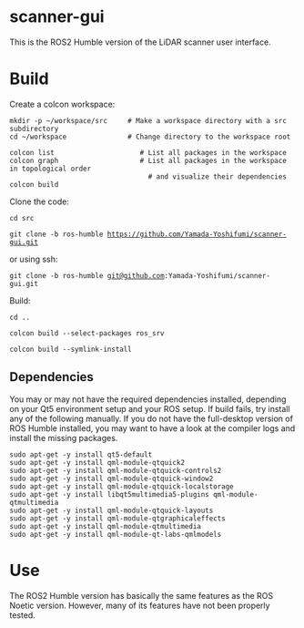 # scanner-gui

This is the ROS2 Humble version of the LiDAR scanner user interface.

<h1>Build</h1>

Create a colcon workspace:
```
mkdir -p ~/workspace/src     # Make a workspace directory with a src subdirectory
cd ~/workspace               # Change directory to the workspace root

colcon list                     # List all packages in the workspace
colcon graph                    # List all packages in the workspace in topological order
                                  # and visualize their dependencies
colcon build
```
Clone the code:

<code>cd src</code>

<code>git clone -b ros-humble https://github.com/Yamada-Yoshifumi/scanner-gui.git</code>

or using ssh:

<code>git clone -b ros-humble git@github.com:Yamada-Yoshifumi/scanner-gui.git</code>

Build:

<code>cd ..</code>

<code>colcon build --select-packages ros_srv</code>

<code>colcon build --symlink-install</code>

<h2>Dependencies</h2>

You may or may not have the required dependencies installed, depending on your Qt5 environment setup and your ROS setup. If build fails, try install any of the following manually. If you do not have the full-desktop version of ROS Humble installed, you may want to have a look at the compiler logs and install the missing packages.

```
sudo apt-get -y install qt5-default
sudo apt-get -y install qml-module-qtquick2
sudo apt-get -y install qml-module-qtquick-controls2
sudo apt-get -y install qml-module-qtquick-window2
sudo apt-get -y install qml-module-qtquick-localstorage
sudo apt-get -y install libqt5multimedia5-plugins qml-module-qtmultimedia
sudo apt-get -y install qml-module-qtquick-layouts
sudo apt-get -y install qml-module-qtgraphicaleffects
sudo apt-get -y install qml-module-qtmultimedia
sudo apt-get -y install qml-module-qt-labs-qmlmodels
```

<h1>Use</h1>

The ROS2 Humble version has basically the same features as the ROS Noetic version. However, many of its features have not been properly tested.
